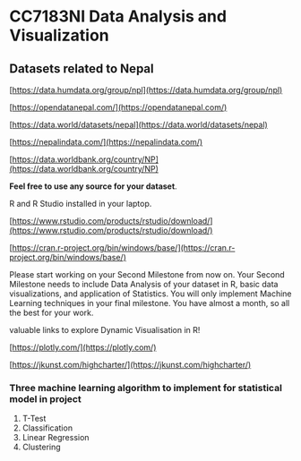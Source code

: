 # CC7183NI Data Analysis and Visualization

## **Datasets related to Nepal**

[https://data.humdata.org/group/npl](https://data.humdata.org/group/npl)

[https://opendatanepal.com/](https://opendatanepal.com/)

[https://data.world/datasets/nepal](https://data.world/datasets/nepal)

[https://nepalindata.com/](https://nepalindata.com/)

[https://data.worldbank.org/country/NP](https://data.worldbank.org/country/NP)

**Feel free to use any source for your dataset**.

R and R Studio installed in your laptop.

[https://www.rstudio.com/products/rstudio/download/](https://www.rstudio.com/products/rstudio/download/)

[https://cran.r-project.org/bin/windows/base/](https://cran.r-project.org/bin/windows/base/)

Please start working on your Second Milestone from now on. Your Second Milestone needs to include Data Analysis of your dataset in R, basic data visualizations, and application of Statistics. You will only implement Machine Learning techniques in your final milestone. You have almost a month, so all the best for your work.

valuable links to explore Dynamic Visualisation in R!

[https://plotly.com/](https://plotly.com/)

[https://jkunst.com/highcharter/](https://jkunst.com/highcharter/)

### **Three machine learning algorithm to implement for statistical model in project**

1. T-Test
2. Classification
3. Linear Regression
4. Clustering
